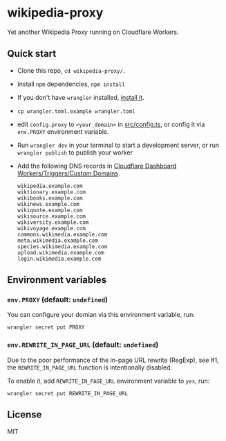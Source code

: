 
# wikipedia-proxy

Yet another Wikipedia Proxy running on Cloudflare Workers.

## Quick start

* Clone this repo, `cd wikipedia-proxy/`.
* Install `npm` dependencies, `npm install`
* If you don't have `wrangler` installed, [install it](https://developers.cloudflare.com/workers/#installing-the-workers-cli).
* `cp wrangler.toml.example wrangler.toml`
* edit `config.proxy` to `<your_domain>` in [src/config.ts](src/config.ts),
    or config it via `env.PROXY` environment variable.
* Run `wrangler dev` in your terminal to start a development server, or
    run `wrangler publish` to publish your worker
* Add the following DNS records in [Cloudflare Dashboard](https://dash.cloudflare.com/) [Workers/Triggers/Custom Domains](https://developers.cloudflare.com/workers/platform/routing/custom-domains).

    ```
    wikipedia.example.com
    wiktionary.example.com
    wikibooks.example.com
    wikinews.example.com
    wikiquote.example.com
    wikisource.example.com
    wikiversity.example.com
    wikivoyage.example.com
    commons.wikimedia.example.com
    meta.wikimedia.example.com
    species.wikimedia.example.com
    upload.wikimedia.example.com
    login.wikimedia.example.com
    ```

## Environment variables

### `env.PROXY` (default: `undefined`)

You can configure your domian via this environment variable, run:

    wrangler secret put PROXY

### `env.REWRITE_IN_PAGE_URL` (default: `undefined`)

Due to the poor performance of the in-page URL rewrite (RegExp), see #1,
the `REWRITE_IN_PAGE_URL` function is intentionally disabled.

To enable it, add `REWRITE_IN_PAGE_URL` environment variable to `yes`, run:

    wrangler secret put REWRITE_IN_PAGE_URL

## License

MIT
